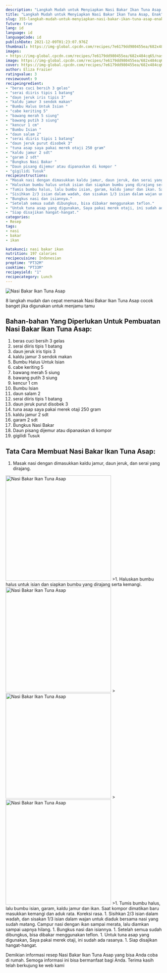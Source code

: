 ```yaml
---
description: "Langkah Mudah untuk Menyiapkan Nasi Bakar Ikan Tuna Asap, Enak"
title: "Langkah Mudah untuk Menyiapkan Nasi Bakar Ikan Tuna Asap, Enak"
slug: 355-langkah-mudah-untuk-menyiapkan-nasi-bakar-ikan-tuna-asap-enak
future: true
lang: id
language: id
languageCode: id
publishDate: 2021-12-09T01:23:07.976Z 
thumbnail: https://img-global.cpcdn.com/recipes/7e6179dd980455ea/682x484cq65/nasi-bakar-ikan-tuna-asap-foto-resep-utama.png
images:
- https://img-global.cpcdn.com/recipes/7e6179dd980455ea/682x484cq65/nasi-bakar-ikan-tuna-asap-foto-resep-utama.png
image: https://img-global.cpcdn.com/recipes/7e6179dd980455ea/682x484cq65/nasi-bakar-ikan-tuna-asap-foto-resep-utama.png
cover: https://img-global.cpcdn.com/recipes/7e6179dd980455ea/682x484cq65/nasi-bakar-ikan-tuna-asap-foto-resep-utama.png
author: Eliza Frazier
ratingvalue: 3
reviewcount: 9
recipeingredient:
- "beras cuci bersih 3 gelas"
- "serai diiris tipis 1 batang"
- "daun jeruk iris tipis 3"
- "kaldu jamur 3 sendok makan"
- "Bumbu Halus Untuk Isian "
- "cabe keriting 5"
- "bawang merah 5 siung"
- "bawang putih 3 siung"
- "kencur 1 cm"
- "Bumbu Isian "
- "daun salam 2"
- "serai diiris tipis 1 batang"
- "daun jeruk purut disobek 3"
- "tuna asap saya pakai merek otaji 250 gram"
- "kaldu jamur 2 sdt"
- "garam 2 sdt"
- "Bungkus Nasi Bakar "
- "Daun pisang dijemur atau dipanaskan di kompor "
- "gigilidi Tusuk"
recipeinstructions:
- "Masak nasi dengan dimasukkan kaldu jamur, daun jeruk, dan serai yang dirajang."
- "Haluskan bumbu halus untuk isian dan siapkan bumbu yang dirajang serta kemangi."
- "Tumis bumbu halus, lalu bumbu isian, garam, kaldu jamur dan ikan. Saat kompor dimatikan baru masukkan kemangi dan aduk rata. Koreksi rasa."
- "Sisihkan 2/3 isian dalam wadah, dan sisakan 1/3 isian dalam wajan untuk diaduk bersama nasi yang sudah matang. Campur nasi dengan ikan sampai merata, lalu diamkan sampai uapnya hilang."
- "Bungkus nasi dan isiannya."
- "Setelah semua sudah dibungkus, bisa dibakar menggunakan teflon."
- "Untuk tuna asap yang digunakan, Saya pakai merek otaji, ini sudah ada rasanya."
- "Siap disajikan hangat-hangat."
categories:
- Resep
tags:
- nasi
- bakar
- ikan

katakunci: nasi bakar ikan 
nutrition: 197 calories
recipecuisine: Indonesian
preptime: "PT32M"
cooktime: "PT33M"
recipeyield: "1"
recipecategory: Lunch
---
```



![Nasi Bakar Ikan Tuna Asap](https://img-global.cpcdn.com/recipes/7e6179dd980455ea/682x484cq65/nasi-bakar-ikan-tuna-asap-foto-resep-utama.png)

8 langkah mudah dan cepat memasak  Nasi Bakar Ikan Tuna Asap cocok banget jika digunakan untuk menjamu tamu

<!--inarticleads1-->

## Bahan-bahan Yang Diperlukan Untuk Pembuatan Nasi Bakar Ikan Tuna Asap:

1. beras cuci bersih 3 gelas
1. serai diiris tipis 1 batang
1. daun jeruk iris tipis 3
1. kaldu jamur 3 sendok makan
1. Bumbu Halus Untuk Isian 
1. cabe keriting 5
1. bawang merah 5 siung
1. bawang putih 3 siung
1. kencur 1 cm
1. Bumbu Isian 
1. daun salam 2
1. serai diiris tipis 1 batang
1. daun jeruk purut disobek 3
1. tuna asap saya pakai merek otaji 250 gram
1. kaldu jamur 2 sdt
1. garam 2 sdt
1. Bungkus Nasi Bakar 
1. Daun pisang dijemur atau dipanaskan di kompor 
1. gigilidi Tusuk



<!--inarticleads2-->

## Tata Cara Membuat Nasi Bakar Ikan Tuna Asap:

1. Masak nasi dengan dimasukkan kaldu jamur, daun jeruk, dan serai yang dirajang.
<img class="lazyload" data-src="https://img-global.cpcdn.com/steps/e264265defbe2741/160x128cq70/nasi-bakar-ikan-tuna-asap-langkah-memasak-1-foto.png" alt="Nasi Bakar Ikan Tuna Asap" width="340" height="340">
>1. Haluskan bumbu halus untuk isian dan siapkan bumbu yang dirajang serta kemangi.
<img class="lazyload" data-src="https://img-global.cpcdn.com/steps/041bca6d1eec344f/160x128cq70/nasi-bakar-ikan-tuna-asap-langkah-memasak-2-foto.png" alt="Nasi Bakar Ikan Tuna Asap" width="340" height="340">
><img class="lazyload" data-src="https://img-global.cpcdn.com/steps/d089285e9e11f6bf/160x128cq70/nasi-bakar-ikan-tuna-asap-langkah-memasak-2-foto.png" alt="Nasi Bakar Ikan Tuna Asap" width="340" height="340">
><img class="lazyload" data-src="https://img-global.cpcdn.com/steps/121e1b70336fdfa1/160x128cq70/nasi-bakar-ikan-tuna-asap-langkah-memasak-2-foto.png" alt="Nasi Bakar Ikan Tuna Asap" width="340" height="340">
>1. Tumis bumbu halus, lalu bumbu isian, garam, kaldu jamur dan ikan. Saat kompor dimatikan baru masukkan kemangi dan aduk rata. Koreksi rasa.
1. Sisihkan 2/3 isian dalam wadah, dan sisakan 1/3 isian dalam wajan untuk diaduk bersama nasi yang sudah matang. Campur nasi dengan ikan sampai merata, lalu diamkan sampai uapnya hilang.
1. Bungkus nasi dan isiannya.
1. Setelah semua sudah dibungkus, bisa dibakar menggunakan teflon.
1. Untuk tuna asap yang digunakan, Saya pakai merek otaji, ini sudah ada rasanya.
1. Siap disajikan hangat-hangat.




Demikian informasi  resep Nasi Bakar Ikan Tuna Asap   yang bisa Anda coba di rumah. Semoga informasi ini bisa bermanfaat bagi Anda. Terima kasih telah berkujung ke web kami

